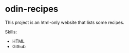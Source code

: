 # odin-recipes
This project is an html-only website that lists some recipes. 

Skills:
* HTML
* Github